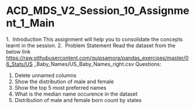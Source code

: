 # ACD_MDS_V2_Session_10_Assignment_1_Main
1.​​ ​ Introduction
This assignment will help you to consolidate the concepts learnt in the session.
2.​​ ​ Problem Statement
Read the dataset from the below link
https://raw.githubusercontent.com/guipsamora/pandas_exercises/master/06_Stats/US
_Baby_Names/US_Baby_Names_right.csv
Questions:
1. Delete unnamed columns
2. Show the distribution of male and female
3. Show the top 5 most preferred names
4. What is the median name occurence in the dataset
5. Distribution of male and female born count by states
